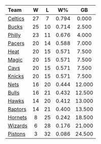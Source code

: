 | Team                            |  W  |  L  |  W%   |   GB   |
|:--------------------------------|:---:|:---:|:-----:|:------:|
| [Celtics](/r/bostonceltics)     | 27  |  7  | 0.794 | 0.000  |
| [Bucks](/r/MkeBucks)            | 25  | 10  | 0.714 | 2.500  |
| [Philly](/r/sixers)             | 23  | 11  | 0.676 | 4.000  |
| [Pacers](/r/pacers)             | 20  | 14  | 0.588 | 7.000  |
| [Heat](/r/heat)                 | 20  | 15  | 0.571 | 7.500  |
| [Magic](/r/OrlandoMagic)        | 20  | 15  | 0.571 | 7.500  |
| [Cavs](/r/clevelandcavs)        | 20  | 15  | 0.571 | 7.500  |
| [Knicks](/r/NYKnicks)           | 20  | 15  | 0.571 | 7.500  |
| [Nets](/r/GoNets)               | 16  | 20  | 0.444 | 12.000 |
| [Bulls](/r/chicagobulls)        | 16  | 21  | 0.432 | 12.500 |
| [Hawks](/r/AtlantaHawks)        | 14  | 20  | 0.412 | 13.000 |
| [Raptors](/r/torontoraptors)    | 14  | 21  | 0.400 | 13.500 |
| [Hornets](/r/CharlotteHornets)  |  8  | 25  | 0.242 | 18.500 |
| [Wizards](/r/washingtonwizards) |  6  | 28  | 0.176 | 21.000 |
| [Pistons](/r/DetroitPistons)    |  3  | 32  | 0.086 | 24.500 |